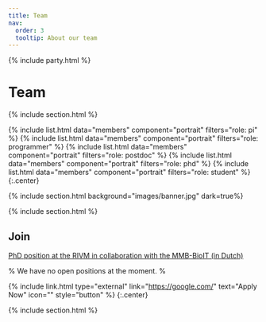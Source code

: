 ```yaml
---
title: Team
nav:
  order: 3
  tooltip: About our team
---
```

{% include party.html %}
# <i class="fas fa-users"></i>Team

{% include section.html %}

{%
  include list.html
  data="members"
  component="portrait"
  filters="role: pi"
%}
{%
  include list.html
  data="members"
  component="portrait"
  filters="role: programmer"
%}
{%
  include list.html
  data="members"
  component="portrait"
  filters="role: postdoc"
%}
{%
  include list.html
  data="members"
  component="portrait"
  filters="role: phd"
%}
{%
  include list.html
  data="members"
  component="portrait"
  filters="role: student"
%}
{:.center}

{% include section.html background="images/banner.jpg" dark=true%}


{% include section.html %}

## Join

[PhD position at the RIVM in collaboration with the MMB-BioIT (in Dutch)](https://www.werkenbijdeoverheid.nl/vacatures/aio-promovendus-antimicrobiele-resistentie-RIVM-2022-0173#0)

% We have no open positions at the moment. %

{% include link.html type="external" link="https://google.com/" text="Apply Now" icon="" style="button" %}
{:.center}

{% include section.html %}

